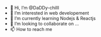 - 👋 Hi, I’m @DaDDy-chilll
- 👀 I’m interested in web developement
- 🌱 I’m currently learning Nodejs & Reactjs
- 💞️ I’m looking to collaborate on ...
- 📫 How to reach me 

<!---
DaDDy-chilll/DaDDy-chilll is a ✨ special ✨ repository because its `README.md` (this file) appears on your GitHub profile.
You can click the Preview link to take a look at your changes.
--->
